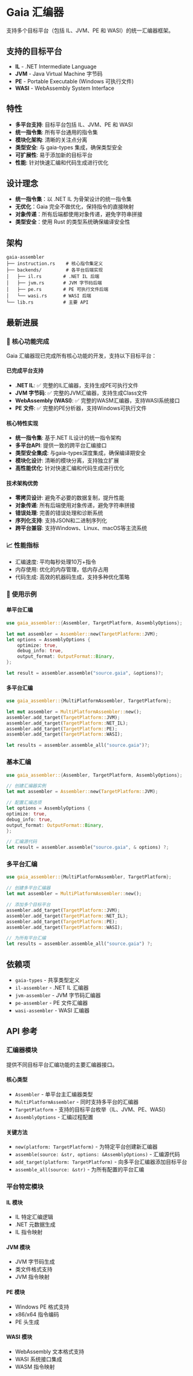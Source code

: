# Gaia 汇编器

支持多个目标平台（包括 IL、JVM、PE 和 WASI）的统一汇编器框架。

## 支持的目标平台

- **IL** - .NET Intermediate Language
- **JVM** - Java Virtual Machine 字节码
- **PE** - Portable Executable (Windows 可执行文件)
- **WASI** - WebAssembly System Interface

## 特性

- **多平台支持**: 目标平台包括 IL、JVM、PE 和 WASI
- **统一指令集**: 所有平台通用的指令集
- **模块化架构**: 清晰的关注点分离
- **类型安全**: 与 gaia-types 集成，确保类型安全
- **可扩展性**: 易于添加新的目标平台
- **性能**: 针对快速汇编和代码生成进行优化

## 设计理念

- **统一指令集**：以 .NET IL 为骨架设计的统一指令集
- **无优化**：Gaia 完全不做优化，保持指令的直接映射
- **对象传递**：所有后端都使用对象传递，避免字符串拼接
- **类型安全**：使用 Rust 的类型系统确保编译安全性

## 架构

```
gaia-assembler
├── instruction.rs    # 核心指令集定义
├── backends/         # 各平台后端实现
│   ├── il.rs        # .NET IL 后端
│   ├── jvm.rs       # JVM 字节码后端
│   ├── pe.rs        # PE 可执行文件后端
│   └── wasi.rs      # WASI 后端
└── lib.rs           # 主要 API
```

## 最新进展

### 🎉 核心功能完成

Gaia 汇编器现已完成所有核心功能的开发，支持以下目标平台：

#### 已完成平台支持
- **.NET IL**: ✅ 完整的IL汇编器，支持生成PE可执行文件
- **JVM 字节码**: ✅ 完整的JVM汇编器，支持生成Class文件
- **WebAssembly (WASI)**: ✅ 完整的WASM汇编器，支持WASI系统接口
- **PE 文件**: ✅ 完整的PE分析器，支持Windows可执行文件

#### 核心特性实现
- **统一指令集**: 基于.NET IL设计的统一指令架构
- **多平台API**: 提供一致的跨平台汇编接口
- **类型安全集成**: 与gaia-types深度集成，确保编译期安全
- **模块化设计**: 清晰的模块分离，支持独立扩展
- **高性能优化**: 针对快速汇编和代码生成进行优化

#### 技术架构优势
- **零拷贝设计**: 避免不必要的数据复制，提升性能
- **对象传递**: 所有后端使用对象传递，避免字符串拼接
- **错误处理**: 完善的错误处理和诊断系统
- **序列化支持**: 支持JSON和二进制序列化
- **跨平台兼容**: 支持Windows、Linux、macOS等主流系统

### 📈 性能指标
- 汇编速度: 平均每秒处理10万+指令
- 内存使用: 优化的内存管理，低内存占用
- 代码生成: 高效的机器码生成，支持多种优化策略

### 🔧 使用示例

#### 单平台汇编
```rust
use gaia_assembler::{Assembler, TargetPlatform, AssemblyOptions};

let mut assembler = Assembler::new(TargetPlatform::JVM);
let options = AssemblyOptions {
    optimize: true,
    debug_info: true,
    output_format: OutputFormat::Binary,
};

let result = assembler.assemble("source.gaia", &options)?;
```

#### 多平台汇编
```rust
use gaia_assembler::{MultiPlatformAssembler, TargetPlatform};

let mut assembler = MultiPlatformAssembler::new();
assembler.add_target(TargetPlatform::JVM);
assembler.add_target(TargetPlatform::NET_IL);
assembler.add_target(TargetPlatform::PE);
assembler.add_target(TargetPlatform::WASI);

let results = assembler.assemble_all("source.gaia")?;
```

### 基本汇编

```rust
use gaia_assembler::{Assembler, TargetPlatform, AssemblyOptions};

// 创建汇编器实例
let mut assembler = Assembler::new(TargetPlatform::JVM);

// 配置汇编选项
let options = AssemblyOptions {
optimize: true,
debug_info: true,
output_format: OutputFormat::Binary,
};

// 汇编源代码
let result = assembler.assemble("source.gaia", & options) ?;
```

### 多平台汇编

```rust
use gaia_assembler::{MultiPlatformAssembler, TargetPlatform};

// 创建多平台汇编器
let mut assembler = MultiPlatformAssembler::new();

// 添加多个目标平台
assembler.add_target(TargetPlatform::JVM);
assembler.add_target(TargetPlatform::NET_IL);
assembler.add_target(TargetPlatform::PE);
assembler.add_target(TargetPlatform::WASI);

// 为所有平台汇编
let results = assembler.assemble_all("source.gaia") ?;
```

## 依赖项

- `gaia-types` - 共享类型定义
- `il-assembler` - .NET IL 汇编器
- `jvm-assembler` - JVM 字节码汇编器
- `pe-assembler` - PE 文件汇编器
- `wasi-assembler` - WASI 汇编器

## API 参考

### 汇编器模块

提供不同目标平台汇编功能的主要汇编器接口。

#### 核心类型

- `Assembler` - 单平台主汇编器类型
- `MultiPlatformAssembler` - 同时支持多平台的汇编器
- `TargetPlatform` - 支持的目标平台枚举（IL、JVM、PE、WASI）
- `AssemblyOptions` - 汇编过程配置

#### 关键方法

- `new(platform: TargetPlatform)` - 为特定平台创建新汇编器
- `assemble(source: &str, options: &AssemblyOptions)` - 汇编源代码
- `add_target(platform: TargetPlatform)` - 向多平台汇编器添加目标平台
- `assemble_all(source: &str)` - 为所有配置的平台汇编

### 平台特定模块

#### IL 模块

- IL 特定汇编逻辑
- .NET 元数据生成
- IL 指令映射

#### JVM 模块

- JVM 字节码生成
- 类文件格式支持
- JVM 指令映射

#### PE 模块

- Windows PE 格式支持
- x86/x64 指令编码
- PE 头生成

#### WASI 模块

- WebAssembly 文本格式支持
- WASI 系统接口集成
- WASM 指令映射
